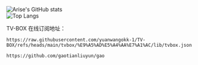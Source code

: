 ![Arise's GitHub stats](https://github-readme-stats-ten-gilt.vercel.app/api?username=yuanwangokk-1&count_private=true&show_icons=true&theme=radical&include_all_commits=true)  
![Top Langs](https://github-readme-stats.vercel.app/api/top-langs/?username=yuanwangokk-1&layout=compact&hide=css,scss,shell,html&langs_count=8&show_icons=true&theme=radical)

TV-BOX 在线订阅地址：

```
https://raw.githubusercontent.com/yuanwangokk-1/TV-BOX/refs/heads/main/tvbox/%E9%A5%AD%E5%A4%AA%E7%A1%AC/lib/tvbox.json
```



```
https://github.com/gaotianliuyun/gao
```
